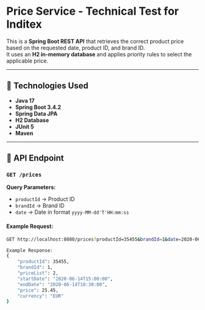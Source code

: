 # Price Service - Technical Test for Inditex

This is a **Spring Boot REST API** that retrieves the correct product price based on the requested date, product ID, and brand ID.  
It uses an **H2 in-memory database** and applies priority rules to select the applicable price.

---

## 🔧 Technologies Used
- **Java 17**
- **Spring Boot 3.4.2**
- **Spring Data JPA**
- **H2 Database**
- **JUnit 5**
- **Maven**

---

## 🚀 API Endpoint
### `GET /prices`

**Query Parameters:**
- `productId` → Product ID  
- `brandId` → Brand ID  
- `date` → Date in format `yyyy-MM-dd'T'HH:mm:ss`

#### Example Request:
```bash
GET http://localhost:8080/prices?productId=35455&brandId=1&date=2020-06-14T16:00:00

Example Response:
{
    "productId": 35455,
    "brandId": 1,
    "priceList": 2,
    "startDate": "2020-06-14T15:00:00",
    "endDate": "2020-06-14T18:30:00",
    "price": 25.45,
    "currency": "EUR"
}






